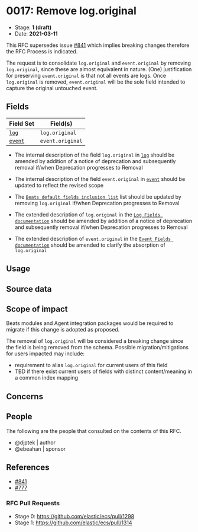 # 0017: Remove log.original

- Stage: **1 (draft)** <!-- Update to reflect target stage. See https://elastic.github.io/ecs/stages.html -->
- Date: **2021-03-11** <!-- The ECS team sets this date at merge time. This is the date of the latest stage advancement. -->

This RFC supersedes issue [#841](https://github.com/elastic/ecs/issues/841) which implies breaking changes therefore the RFC Process is indicated.

The request is to consolidate `log.original` and `event.original` by removing `log.original`, since these are almost equivalent in nature. (One) justification for preserving `event.original` is that not all events are logs. Once `log.original` is removed, `event.original` will be the sole field intended to capture the original untouched event.

## Fields

| Field Set | Field(s) |
| --------- | -------- |
| [`log`](0017/log.yml) | `log.original` |
| [`event`](0017/event.yml) | `event.original` |

- The internal description of the field `log.original` in [`log`](0017/log.yml) should be amended by addition of a notice of deprecation and subsequently removal if/when Deprecation progresses to Removal

- The internal description of the field `event.original` in [`event`](0017/event.yml) should be updated to reflect the revised scope 

- The [`Beats default fields inclusion list`](../../scripts/generators/beats_default_fields_allowlist.yml) list should be updated by removing `log.original` if/when Deprecation progresses to Removal

- The extended description of `log.original` in the [`Log Fields documentation`](../../docs/field-details.asciidoc#field-log-original) should be amended by addition of a notice of deprecation and subsequently removal if/when Deprecation progresses to Removal

- The extended description of `event.original` in the [`Event Fields documentation`](../../docs/field-details.asciidoc#field-event-original) should be amended to clarify the absorption of `log.original`

<!--
Stage 2: Add or update all remaining field definitions. The list should now be exhaustive. The goal here is to validate the technical details of all remaining fields and to provide a basis for releasing these field definitions as beta in the schema. Use GitHub code blocks with yml syntax formatting.
-->

## Usage

<!--
Stage 1: Describe at a high-level how these field changes will be used in practice. Real world examples are encouraged. The goal here is to understand how people would leverage these fields to gain insights or solve problems. ~1-3 paragraphs.
-->

## Source data

<!--
Stage 1: Provide a high-level description of example sources of data. This does not yet need to be a concrete example of a source document, but instead can simply describe a potential source (e.g. nginx access log). This will ultimately be fleshed out to include literal source examples in a future stage. The goal here is to identify practical sources for these fields in the real world. ~1-3 sentences or unordered list.
-->

<!--
Stage 2: Included a real world example source document. Ideally this example comes from the source(s) identified in stage 1. If not, it should replace them. The goal here is to validate the utility of these field changes in the context of a real world example. Format with the source name as a ### header and the example document in a GitHub code block with json formatting.
-->

<!--
Stage 3: Add more real world example source documents so we have at least 2 total, but ideally 3. Format as described in stage 2.
-->

## Scope of impact

Beats modules and Agent integration packages would be required to migrate if this change is adopted as proposed.

The removal of `log.original` will be considered a breaking change since the field is being removed from the schema. Possible migration/mitigations for users impacted may include:

- requirement to alias `log.original` for current users of this field
- TBD if there exist current users of fields with distinct content/meaning in a common index mapping

## Concerns

<!--
Stage 1: Identify potential concerns, implementation challenges, or complexity. Spend some time on this. Play devil's advocate. Try to identify the sort of non-obvious challenges that tend to surface later. The goal here is to surface risks early, allow everyone the time to work through them, and ultimately document resolution for posterity's sake.
-->

<!--
Stage 2: Document new concerns or resolutions to previously listed concerns. It's not critical that all concerns have resolutions at this point, but it would be helpful if resolutions were taking shape for the most significant concerns.
-->

<!--
Stage 3: Document resolutions for all existing concerns. Any new concerns should be documented along with their resolution. The goal here is to eliminate risk of churn and instability by ensuring all concerns have been addressed.
-->

## People

The following are the people that consulted on the contents of this RFC.

* @djptek | author
* @ebeahan | sponsor

<!--
Who will be or has been consulted on the contents of this RFC? Identify authorship and sponsorship, and optionally identify the nature of involvement of others. Link to GitHub aliases where possible. This list will likely change or grow stage after stage.

e.g.:

* @Yasmina | author
* @Monique | sponsor
* @EunJung | subject matter expert
* @JaneDoe | grammar, spelling, prose
* @Mariana
-->


## References

* [#841](https://github.com/elastic/ecs/issues/841)
* [#777](https://github.com/elastic/integrations/issues/777)

### RFC Pull Requests

<!-- An RFC should link to the PRs for each of it stage advancements. -->

* Stage 0: https://github.com/elastic/ecs/pull/1298
* Stage 1: https://github.com/elastic/ecs/pull/1314
